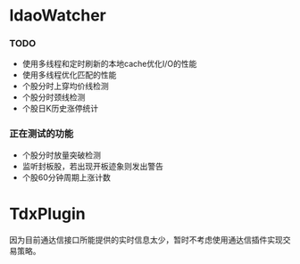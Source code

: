 # IdaoWatcher
### TODO
* 使用多线程和定时刷新的本地cache优化I/O的性能
* 使用多线程优化匹配的性能
* 个股分时上穿均价线检测
* 个股分时颈线检测
* 个股日K历史涨停统计

### 正在测试的功能
* 个股分时放量突破检测
* 监听封板股，若出现开板迹象则发出警告
* 个股60分钟周期上涨计数


# TdxPlugin
因为目前通达信接口所能提供的实时信息太少，暂时不考虑使用通达信插件实现交易策略。
